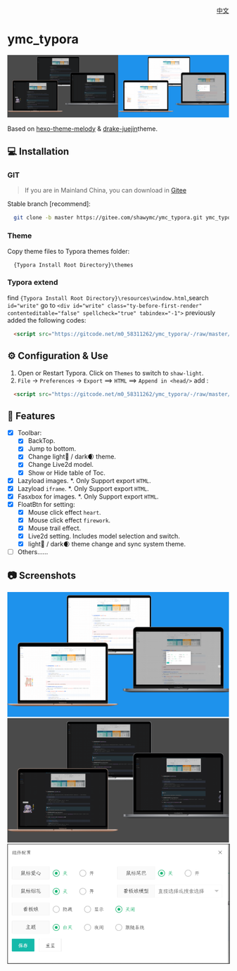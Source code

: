 <div align="right"><a title="Chinese" href="./README_CN.md">中文</a></div>

# ymc_typora

<img src="docs/imgs/theme-shaw.png" style="zoom:80%;" alt="theme-shaw" />

Based on [hexo-theme-melody](*https://github.com/Molunerfinn/hexo-theme-melody*)  &   [drake-juejin](https://github.com/liangjingkanji/DrakeTyporaTheme)theme.

## 💻 Installation

### GIT

> If you are in Mainland China, you can download in [Gitee](*https://gitee.com/shawymc/ymc_typora.git*)

Stable branch [recommend]:

```bash
  git clone -b master https://gitee.com/shawymc/ymc_typora.git ymc_typora
```

### Theme
Copy theme files to Typora themes folder:

```text
  {Typora Install Root Directory}\themes
```

### Typora extend
find `{Typora Install Root Directory}\resources\window.html`,search `id="write"` go to `<div id="write" class="ty-before-first-render" contenteditable="false" spellcheck="true" tabindex="-1">` previously added the following codes:
```html
  <script src="https://gitcode.net/m0_58311262/ymc_typora/-/raw/master/js/autoload-shaw-page-component.min.js"></script>
```

## ⚙ Configuration & Use
1. Open or Restart Typora. Click on `Themes` to switch to `shaw-light`.
2. `File` -> `Preferences` -> `Export` ==> `HTML` ==> `Append in <head/>` add :
```html
  <script src="https://gitcode.net/m0_58311262/ymc_typora/-/raw/master/js/autoload-shaw-page-component.min.js"></script>
```



## 🎉 Features
- [x] Toolbar: 
  - [x] BackTop.
  - [x] Jump to bottom.
  - [x] Change light🔆 / dark🌒 theme.
  - [x] Change Live2d model.
  - [x] Show or Hide table of Toc.
- [x] Lazyload images. *. Only Support export `HTML`.
- [x] Lazyload `iframe`. *. Only Support export `HTML`.
- [x] Fasxbox for images. *. Only Support export `HTML`.
- [x] FloatBtn for setting:
  - [x] Mouse click effect `heart`.
  - [x] Mouse click effect `firework`.
  - [x] Mouse trail  effect.
  - [x] Live2d setting. Includes model selection and switch.
  - [x] light🔆 / dark🌒 theme change and sync system theme.
-[ ] Others......
## 📷 Screenshots
<img src="docs/imgs/shaw-light.png" style="zoom:80%;" alt="shaw-light" />
<img src="docs/imgs/shaw-dark.png" style="zoom:80%;" alt="shaw-dark" />
<img src="docs/imgs/float-btn.png" style="zoom:100%;border: 1px solid" alt="float-btn" />
